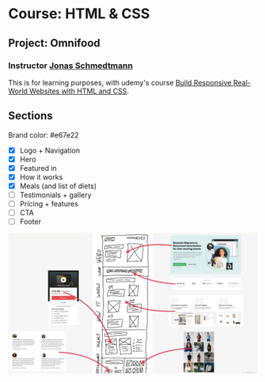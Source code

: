 # Course: HTML & CSS

## Project: Omnifood

### Instructor [Jonas Schmedtmann](https://jonas.io/)

This is for learning purposes, with udemy's course [Build Responsive Real-World Websites with HTML and CSS](https://www.udemy.com/course/design-and-develop-a-killer-website-with-html5-and-css3/).

## Sections

Brand color: #e67e22

- [x] Logo + Navigation
- [x] Hero
- [x] Featured in
- [x] How it works
- [x] Meals (and list of diets)
- [ ] Testimonials + gallery
- [ ] Pricing + features
- [ ] CTA
- [ ] Footer

![section-plan](./omnifood-assets/plan.png)
